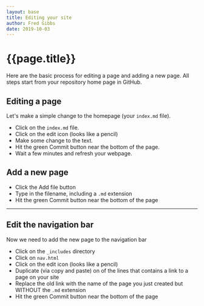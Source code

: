 ```yaml
---
layout: base
title: Editing your site
author: Fred Gibbs
date: 2019-10-03
---
```


# {{page.title}}

<!--
### Table of Contents
* TOC
{:toc}
-->

Here are the basic process for editing a page and adding a new page. All steps start from your repository home page in GitHub.

## Editing a page
Let's make a simple change to the homepage (your `index.md` file).
- Click on the `index.md` file.
- Click on the edit icon (looks like a pencil)
- Make some change to the text.
- Hit the green Commit button near the bottom of the page.
- Wait a few minutes and refresh your webpage.

## Add a new page
- Click the Add file button
- Type in the filename, including a `.md` extension
- Hit the green Commit button near the bottom of the page

---

## Edit the navigation bar
Now we need to add the new page to the navigation bar
- Click on the `_includes` directory
- Click on `nav.html`
- Click on the edit icon (looks like a pencil)
- Duplicate (via copy and paste) on of the lines that contains a link to a page on your site
- Replace the old link with the name of the page you just created but WITHOUT the `.md` extension
- Hit the green Commit button near the bottom of the page
